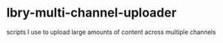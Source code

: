 # lbry-multi-channel-uploader
 scripts I use to upload large amounts of content across multiple channels
